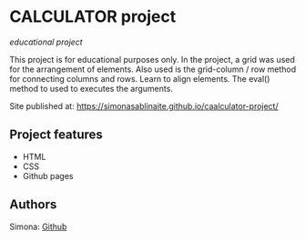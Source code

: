 # CALCULATOR project

_educational project_

This project is for educational purposes only. In the project, a grid was used for the arrangement of elements. Also used is the grid-column / row method for connecting columns and rows. Learn to align elements. The eval() method to used to executes the arguments.

Site published at: https://simonasablinaite.github.io/caalculator-project/

## Project features

- HTML
- CSS
- Github pages

## Authors

Simona: [Github](https://github.com/simonasablinaite)
